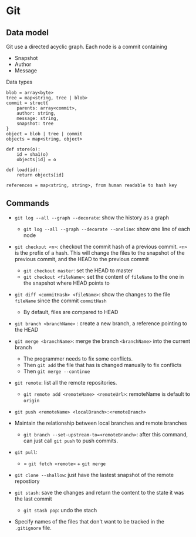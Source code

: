 # Git

## Data model

Git use a directed acyclic graph. Each node is a commit containing

- Snapshot
- Author
- Message

Data types

```
blob = array<byte>
tree = map<string, tree | blob>
commit = struct{
	parents: array<commit>, 
	author: string, 
	message: string, 
	snapshot: tree
}
object = blob | tree | commit
objects = map<string, object>

def store(o):
	id = sha1(o)
	objects[id] = o

def load(id):
	return objects[id]

references = map<string, string>, from human readable to hash key
```

## Commands

- `git log --all --graph --decorate`: show the history as a graph
  - `git log --all --graph --decorate --oneline`: show one line of each node
- `git checkout <n>`: checkout the commit hash of a previous commit. `<n>` is the prefix of a hash. This will change the files to the snapshot of the previous commit, and the HEAD to the previous commit
  - `git checkout master`: set the HEAD to master
  - `git checkout <fileName>`: set the content of `fileName` to the one in the snapshot where HEAD points to
- `git diff <commitHash> <fileName>`: show the changes to the file `fileName` since the commit `commitHash`
  - By default, files are compared to HEAD
- `git branch <branchName>` : create a new branch, a reference pointing to the HEAD
- `git merge <branchName>`: merge the branch `<branchName>` into the current branch
  - The programmer needs to fix some conflicts. 
  - Then `git add` the file that has is changed manually to fix conflicts
  - Then `git merge --continue`
- `git remote`: list all the remote repositories.
  - `git remote add <remoteName> <remoteUrl>`: remoteName is default to `origin`
- `git push <remoteName> <localBranch>:<remoteBranch>`
- Maintain the relationship between local branches and remote branches
  - `git branch --set-upstream-to=<remoteBranch>`: after this command, can just call  `git push` to push commits.
- `git pull`:
  - = `git fetch <remote>` + `git merge`

- `git clone --shallow`: just have the lastest snapshot of the remote repostiory
- `git stash`: save the changes and return the content to the state it was the last commit
  - `git stash pop`: undo the stach
- Specify names of the files that don't want to be tracked in the `.gitignore` file.